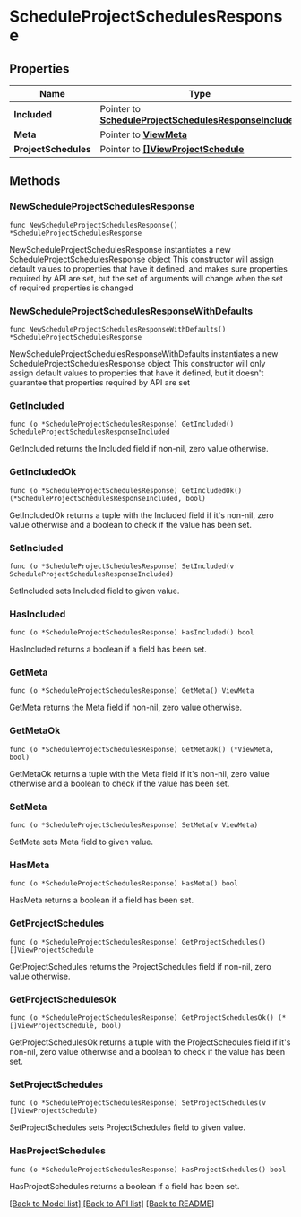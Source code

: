 # ScheduleProjectSchedulesResponse

## Properties

Name | Type | Description | Notes
------------ | ------------- | ------------- | -------------
**Included** | Pointer to [**ScheduleProjectSchedulesResponseIncluded**](ScheduleProjectSchedulesResponseIncluded.md) |  | [optional] 
**Meta** | Pointer to [**ViewMeta**](ViewMeta.md) |  | [optional] 
**ProjectSchedules** | Pointer to [**[]ViewProjectSchedule**](ViewProjectSchedule.md) |  | [optional] 

## Methods

### NewScheduleProjectSchedulesResponse

`func NewScheduleProjectSchedulesResponse() *ScheduleProjectSchedulesResponse`

NewScheduleProjectSchedulesResponse instantiates a new ScheduleProjectSchedulesResponse object
This constructor will assign default values to properties that have it defined,
and makes sure properties required by API are set, but the set of arguments
will change when the set of required properties is changed

### NewScheduleProjectSchedulesResponseWithDefaults

`func NewScheduleProjectSchedulesResponseWithDefaults() *ScheduleProjectSchedulesResponse`

NewScheduleProjectSchedulesResponseWithDefaults instantiates a new ScheduleProjectSchedulesResponse object
This constructor will only assign default values to properties that have it defined,
but it doesn't guarantee that properties required by API are set

### GetIncluded

`func (o *ScheduleProjectSchedulesResponse) GetIncluded() ScheduleProjectSchedulesResponseIncluded`

GetIncluded returns the Included field if non-nil, zero value otherwise.

### GetIncludedOk

`func (o *ScheduleProjectSchedulesResponse) GetIncludedOk() (*ScheduleProjectSchedulesResponseIncluded, bool)`

GetIncludedOk returns a tuple with the Included field if it's non-nil, zero value otherwise
and a boolean to check if the value has been set.

### SetIncluded

`func (o *ScheduleProjectSchedulesResponse) SetIncluded(v ScheduleProjectSchedulesResponseIncluded)`

SetIncluded sets Included field to given value.

### HasIncluded

`func (o *ScheduleProjectSchedulesResponse) HasIncluded() bool`

HasIncluded returns a boolean if a field has been set.

### GetMeta

`func (o *ScheduleProjectSchedulesResponse) GetMeta() ViewMeta`

GetMeta returns the Meta field if non-nil, zero value otherwise.

### GetMetaOk

`func (o *ScheduleProjectSchedulesResponse) GetMetaOk() (*ViewMeta, bool)`

GetMetaOk returns a tuple with the Meta field if it's non-nil, zero value otherwise
and a boolean to check if the value has been set.

### SetMeta

`func (o *ScheduleProjectSchedulesResponse) SetMeta(v ViewMeta)`

SetMeta sets Meta field to given value.

### HasMeta

`func (o *ScheduleProjectSchedulesResponse) HasMeta() bool`

HasMeta returns a boolean if a field has been set.

### GetProjectSchedules

`func (o *ScheduleProjectSchedulesResponse) GetProjectSchedules() []ViewProjectSchedule`

GetProjectSchedules returns the ProjectSchedules field if non-nil, zero value otherwise.

### GetProjectSchedulesOk

`func (o *ScheduleProjectSchedulesResponse) GetProjectSchedulesOk() (*[]ViewProjectSchedule, bool)`

GetProjectSchedulesOk returns a tuple with the ProjectSchedules field if it's non-nil, zero value otherwise
and a boolean to check if the value has been set.

### SetProjectSchedules

`func (o *ScheduleProjectSchedulesResponse) SetProjectSchedules(v []ViewProjectSchedule)`

SetProjectSchedules sets ProjectSchedules field to given value.

### HasProjectSchedules

`func (o *ScheduleProjectSchedulesResponse) HasProjectSchedules() bool`

HasProjectSchedules returns a boolean if a field has been set.


[[Back to Model list]](../README.md#documentation-for-models) [[Back to API list]](../README.md#documentation-for-api-endpoints) [[Back to README]](../README.md)


